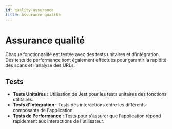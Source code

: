 ```yaml
---
id: quality-assurance
title: Assurance qualité
---
```


# Assurance qualité

Chaque fonctionnalité est testée avec des tests unitaires et d'intégration. Des tests de performance sont également effectués pour garantir la rapidité des scans et l'analyse des URLs.

## Tests

- **Tests Unitaires :** Utilisation de Jest pour les tests unitaires des fonctions utilitaires.
- **Tests d'Intégration :** Tests des interactions entre les différents composants de l'application.
- **Tests de Performance :** Tests pour s'assurer que l'application répond rapidement aux interactions de l'utilisateur.